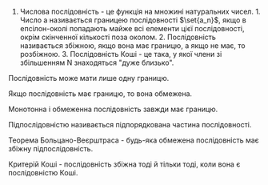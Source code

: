 
1. Числова послідовність - це функція на множині натуральних чисел.
	   1. Число a називається границею послідовності $\set{a_n}$, якщо в епсілон-околі попадають майже всі елементи цієї послідовності, окрім скінченної кількості поза околом.
	   2. Послідовність називається збіжною, якщо вона має границю, а якщо не має, то розбіжною.
	   3. Послідовність Коші - це така, у якої члени зі збільшенням N знаходяться "дуже близько".


Послідовність може мати лише одну границю. 

Якщо послідовність має границю, то вона обмежена.

Монотонна і обмеженна послідовність завжди має границю.

Підпослідовністю називається підпорядкована частина послідовності.

Теорема Больцано-Веєрштраса - будь-яка обмежена послідовність має збіжну підпослідовність.

Критерій Коші - послідовність збіжна тоді й тільки тоді, коли вона є послідовністю Коші.